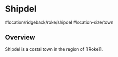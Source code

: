 # Shipdel
#location/ridgeback/roke/shipdel #location-size/town

## Overview
Shipdel is a costal town in the region of [[Roke]].
